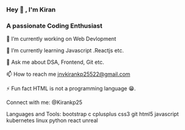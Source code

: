 ###                                                                      Hey 👋 , I'm Kiran
###                                                              A passionate Coding Enthusiast



🔭 I’m currently working on Web Devlopment

🌱 I’m currently learning Javascript .Reactjs etc.

💬 Ask me about DSA, Frontend, Git etc.

📫 How to reach me jnvkirankp25522@gmail.com

⚡ Fun fact HTML is not a programming language 😁.

Connect with me:
@Kirankp25

Languages and Tools:
bootstrap c cplusplus css3 git html5 javascript kubernetes linux python react unreal



